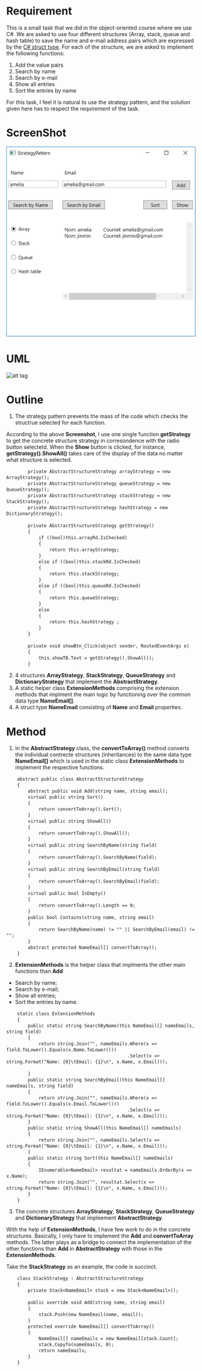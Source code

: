 # Requirement
This is a small task that we did in the object-oriented course where we use C#. We are asked to use four different structures (Array, stack, queue and hash table) 
to save the name and e-mail address pairs which are expressed by the [C# struct type](https://msdn.microsoft.com/en-us/library/aa288471(v=vs.71).aspx). For each of the structure, we are asked to implement the following functions: 
1. Add the value pairs
2. Search by name
3. Search by e-mail
4. Show all entries
5. Sort the entries by name

For this task, I feel it is natural to use the strategy pattern, and the solution given here has to respect the requirement of the task.

# ScreenShot

![alt text](csharp_strategy_pattern_screenshot.jpg "Screenshot")

# UML

![alt tag](https://www.gliffy.com/go/share/image/sqcup9fi2y6tws0vkwj2.png?utm_medium=live-embed&utm_source=wordpress "UML")

# Outline
1.  The strategy pattern prevents the mass of the code which checks the structrue selected for each function.

 According to the above **Screenshot**, I use one single function **getStrategy** to get the concrete structure strategy in corresondence with the radio button selectetd. When the **Show** button is clicked, for instance, **getStrategy().ShowAll()** takes care of the display of the data no matter what structure is selected.
```
        private AbstractStructureStrategy arrayStrategy = new ArrayStrategy();
        private AbstractStructureStrategy queueStrategy = new QueueStrategy();
        private AbstractStructureStrategy stackStrategy = new StackStrategy();
        private AbstractStructureStrategy hashStrategy = new DictionaryStrategy();
        
        private AbstractStructureStrategy getStrategy()
        {
            if ((bool)this.arrayRd.IsChecked)
            {
                return this.arrayStrategy;
            }
            else if ((bool)this.stackRd.IsChecked)
            {
                return this.stackStrategy;
            }
            else if ((bool)this.queueRd.IsChecked)
            {
                return this.queueStrategy;
            }
            else
            {
                return this.hashStrategy ;
            }
        }
        
        private void showBtn_Click(object sender, RoutedEventArgs e)
        {
            this.showTB.Text = getStrategy().ShowAll();
        }        
```
2. 4 structures **ArrayStrategy**, **StackStrategy**, **QueueStrategy** and **DictionaryStrategy** that implement the **AbstractStrategy**.
3. A static helper class **ExtensionMethods** comprising the extension methods that implment the main logic by functioning over the common data type **NameEmail[]**. 
4. A struct type **NameEmail** consisting of **Name** and **Email** properties.

# Method
1. In the **AbstractStrategy** class, the **convertToArray()** method converts the individual contrecte structures (inheritances) to the same data type **NameEmail[]** which is used in the static class **ExtensionMethods** to implement the respective functions. 
```
    abstract public class AbstractStructureStrategy
    {
        abstract public void Add(string name, string email);
        virtual public string Sort()
        {
            return convertToArray().Sort();
        }
        virtual public string ShowAll()
        {
            return convertToArray().ShowAll();
        }
        virtual public string SearchByName(string field)
        {
            return convertToArray().SearchByName(field);
        }
        virtual public string SearchByEmail(string field)
        {
            return convertToArray().SearchByEmail(field);
        }
        virtual public bool IsEmpty()
        {
            return convertToArray().Length == 0;
        }
        public bool Contains(string name, string email)
        {
            return SearchByName(name) != "" || SearchByEmail(email) != "";
        }
        abstract protected NameEmail[] convertToArray();
    }

```

2. **ExtensionMethods** is the helper class that implments the other main functions than **Add**
* Search by name;
* Search by e-mail;
* Show all entries;
* Sort the entries by name.
```
    static class ExtensionMethods
    {
        public static string SearchByName(this NameEmail[] nameEmails, string field)
        {
            return string.Join("", nameEmails.Where(x => field.ToLower().Equals(x.Name.ToLower()))
                                             .Select(x => string.Format("Name: {0}\tEmail: {1}\n", x.Name, x.Email)));

        }
        public static string SearchByEmail(this NameEmail[] nameEmails, string field)
        {
            return string.Join("", nameEmails.Where(x => field.ToLower().Equals(x.Email.ToLower()))
                                             .Select(x => string.Format("Name: {0}\tEmail: {1}\n", x.Name, x.Email)));
        }
        public static string ShowAll(this NameEmail[] nameEmails)
        {
            return string.Join("", nameEmails.Select(x => string.Format("Name: {0}\tEmail: {1}\n", x.Name, x.Email)));
        }
        public static string Sort(this NameEmail[] nameEmails)
        {
            IEnumerable<NameEmail> resultat = nameEmails.OrderBy(x => x.Name);
            return string.Join("", resultat.Select(x => string.Format("Name: {0}\tEmail: {1}\n", x.Name, x.Email)));
        }
    }
```
3. The concrete structures **ArrayStrategy**, **StackStrategy**, **QueueStrategy** and **DictionaryStrategy** that impleement **AbstractStrategy**. 

With the help of **ExtensionMethods**, I have few work to do in the concrete structures. Basically, I only have to implement the **Add** and **convertToArray** methods. The latter plays as a bridge to connect the implementation of the other functions than **Add** in **AbstractStrategy** with those in the **ExtensionMethods**.

Take the **StackStrategy** as an example, the code is succinct.
```
    class StackStrategy : AbstractStructureStrategy
    {
        private Stack<NameEmail> stack = new Stack<NameEmail>();

        public override void Add(string name, string email)
        {
            stack.Push(new NameEmail(name, email));
        }
        protected override NameEmail[] convertToArray()
        {
            NameEmail[] nameEmails = new NameEmail[stack.Count];
            stack.CopyTo(nameEmails, 0);
            return nameEmails;
        }
    }
```



